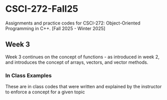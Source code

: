 # CSCI-272-Fall25
Assignments and practice codes for CSCI-272: Object-Oriented Programming in C++. [Fall 2025 - Winter 2025]

## Week 3
Week 3 continues on the concept of functions - as introduced in week 2, and introduces the concept of arrays, vectors, and vector methods. 

### In Class Examples
These are in class codes that were written and explained by the instructor to enforce a concept for a given topic
